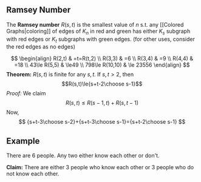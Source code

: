 ## Ramsey Number
The **Ramsey number** $R(s,t)$ is the smallest value of $n$ s.t. any [[Colored Graphs|coloring]] of edges of $K_{n}$ in red and green has either $K_{s}$ subgraph with red edges or $K_t$ subgraphs with green edges.
(for other uses, consider the red edges as no edges)

$$
\begin{align}
R(2,t) & =t=R(t,2) \\
R(3,3) & =6 \\
R(3,4) & =9 \\
R(4,4) & =18 \\
43\le R(5,5) & \le49 \\
798\le R(10,10) & \le 23556
\end{align}
$$
**Theorem:** $R(s,t)$ is finite for any $s,t$. If $s,t>2$, then $$R(s,t)\le{s+t-2\choose s-1}$$
*Proof:* We claim
$$
R(s,t)\le R(s-1,t)+R(s,t-1)
$$
Now,
$$
{s+t-3\choose s-2}+{s+t-3\choose s-1}={s+t-2\choose s-1}
$$

## Example
There are 6 people. Any two either know each other or don't.

**Claim:** There are either 3 people who know each other or 3 people who do not know each other.